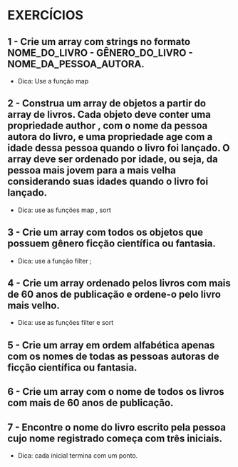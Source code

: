 # EXERCÍCIOS

## 1 - Crie um array com strings no formato NOME_DO_LIVRO - GÊNERO_DO_LIVRO - NOME_DA_PESSOA_AUTORA.
* Dica: Use a função map

## 2 - Construa um array de objetos a partir do array de livros. Cada objeto deve conter uma propriedade author , com o nome da pessoa autora do livro, e uma propriedade age com a idade dessa pessoa quando o livro foi lançado. O array deve ser ordenado por idade, ou seja, da pessoa mais jovem para a mais velha considerando suas idades quando o livro foi lançado.
* Dica: use as funções map , sort

## 3 - Crie um array com todos os objetos que possuem gênero ficção científica ou fantasia.
* Dica: use a função filter ;

## 4 - Crie um array ordenado pelos livros com mais de 60 anos de publicação e ordene-o pelo livro mais velho.
* Dica: use as funções filter e sort

## 5 - Crie um array em ordem alfabética apenas com os nomes de todas as pessoas autoras de ficção científica ou fantasia.

## 6 - Crie um array com o nome de todos os livros com mais de 60 anos de publicação.

## 7 - Encontre o nome do livro escrito pela pessoa cujo nome registrado começa com três iniciais.
* Dica: cada inicial termina com um ponto.
